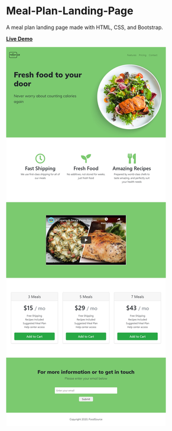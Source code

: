 # Meal-Plan-Landing-Page
A meal plan landing page made with HTML, CSS, and Bootstrap.

[**Live Demo**](https://lettuce05.github.io/Meal-Plan-Landing-Page/)

![Screenshot of Website](https://github.com/Lettuce05/Meal-Plan-Landing-Page/blob/master/Index%20-%20Full%20-%20iPad%20Pro%20-%202020-20-9%20at%2010.49.14%20PM.jpg)
